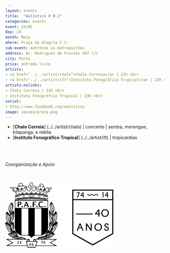 ```yaml
---
layout: events
title:  "Autístico # 0.1"
categories: events
event: 24/05
day: 24
month: Maio
where: Praça da Alegria F.C.
sub-event: matrecos ou matraquilhos
address: Av. Rodrigues de Freitas 207 r/c
city: Porto
price: entrada livre  
artists:
- <a href="../../artist/chalo">Chalo Correia</a> | 22h <br>
- <a href="../../artist/ift">Instituto Fonográfico Tropical</a> | 23h <br>
artists-nolinks:
- Chalo Correia | 22h <br>
- Instituto Fonográfico Tropical | 23h <br> 
social:
- http://www.facebook.com/autistico
image: venues/praca.png
---
```


- [<strong>Chalo Correia</strong>] (../../artist/chalo) | concerto | semba, merengue, kilapanga, e rebita 
- [<strong>Instituto Fonográfico Tropical</strong>] (../../artist/ift) | tropicardias

<br />
<br />

###### Coorganização e Apoio
<div class="row">
<div class="col-lg-3 col-md-4 col-sm-5 col-xs-6">
<br />
<img src="/assets/images/logos/pafc.png" class="img-responsive">
</div>
</div>


